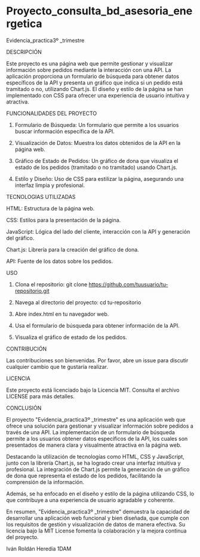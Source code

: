 # Proyecto_consulta_bd_asesoria_energetica
Evidencia_practica3º _trimestre

DESCRIPCIÓN

Este proyecto es una página web que permite gestionar y visualizar información sobre pedidos mediante la interacción con una API. La aplicación proporciona un formulario de búsqueda para obtener datos específicos de la API y presenta un gráfico que indica si un pedido está tramitado o no, utilizando Chart.js. El diseño y estilo de la página se han implementado con CSS para ofrecer una experiencia de usuario intuitiva y atractiva.


FUNCIONALIDADES DEL PROYECTO

1. Formulario de Búsqueda: Un formulario que permite a los usuarios buscar información específica de la API.

2. Visualización de Datos: Muestra los datos obtenidos de la API en la página web.

3. Gráfico de Estado de Pedidos: Un gráfico de dona que visualiza el estado de los pedidos (tramitado o no tramitado) usando Chart.js.

4. Estilo y Diseño: Uso de CSS para estilizar la página, asegurando una interfaz limpia y profesional.
   

TECNOLOGIAS UTILIZADAS

HTML: Estructura de la página web.

CSS: Estilos para la presentación de la página.

JavaScript: Lógica del lado del cliente, interacción con la API y generación del gráfico.

Chart.js: Librería para la creación del gráfico de dona.

API: Fuente de los datos sobre los pedidos.


USO

1. Clona el repositorio: git clone https://github.com/tuusuario/tu-repositorio.git

2. Navega al directorio del proyecto: cd tu-repositorio

3. Abre index.html en tu navegador web.

4. Usa el formulario de búsqueda para obtener información de la API.

5. Visualiza el gráfico de estado de los pedidos.
   

CONTRIBUCIÓN

Las contribuciones son bienvenidas. Por favor, abre un issue para discutir cualquier cambio que te gustaría realizar.


LICENCIA

Este proyecto está licenciado bajo la Licencia MIT. Consulta el archivo LICENSE para más detalles.

CONCLUSIÓN

El proyecto "Evidencia_practica3º _trimestre" es una aplicación web que ofrece una solución para gestionar y visualizar información sobre pedidos a través de una API. La implementación de un formulario de búsqueda permite a los usuarios obtener datos específicos de la API, los cuales son presentados de manera clara y visualmente atractiva en la página web.

Destacando la utilización de tecnologías como HTML, CSS y JavaScript, junto con la librería Chart.js, se ha logrado crear una interfaz intuitiva y profesional. La integración de Chart.js permite la generación de un gráfico de dona que representa el estado de los pedidos, facilitando la comprensión de la información.

Además, se ha enfocado en el diseño y estilo de la página utilizando CSS, lo que contribuye a una experiencia de usuario agradable y coherente.

En resumen, "Evidencia_practica3º _trimestre" demuestra la capacidad de desarrollar una aplicación web funcional y bien diseñada, que cumple con los requisitos de gestión y visualización de datos de manera efectiva. Su licencia bajo la MIT License fomenta la colaboración y la mejora continua del proyecto.

Iván Roldán Heredia 1DAM

